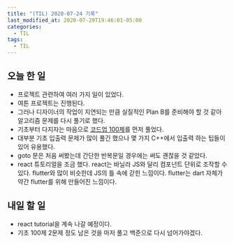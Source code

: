 ```yaml
---
title: "(TIL) 2020-07-24 기록"
last_modified_at: 2020-07-29T19:46:01-05:00
categories:
  - TIL
tags:
  - TIL
---
```


## 오늘 한 일
- 프로젝트 관련하여 여러 가지 일이 있었다.
- 여튼 프로젝트는 진행된다.
- 그러나 디자이너의 작업이 지연되는 만큼 실질적인 Plan B를 준비해야 할 것 같아 알고리즘 문제를 다시 풀기로 했다.
- 기초부터 다지자는 마음으로 [코드업 100제](https://codeup.kr/problemsetsol.php)를 먼저 풀었다.
- 대부분 기초 입출력 문제가 많이 풀긴 했으나 몇 가지 C++에서 입출력 하는 팁들이 있어 유용했다.
- goto 문은 처음 써봤는데 간단한 반복문일 경우에는 써도 괜찮을 것 같았다.
- react 튜토리얼을 조금 했다. react는 바닐라 JS와 달리 컴포넌트 단위로 조작할 수 있다. flutter와 많이 비슷한데 JS의 틀 속에 갇힌 느낌이다. flutter는 dart 자체가 약간 flutter를 위해 만들어진 느낌이다.

## 내일 할 일
- react tutorial을 계속 나갈 예정이다.
- 기초 100제 2문제 정도 남은 것을 마저 풀고 백준으로 다시 넘어가야겠다.